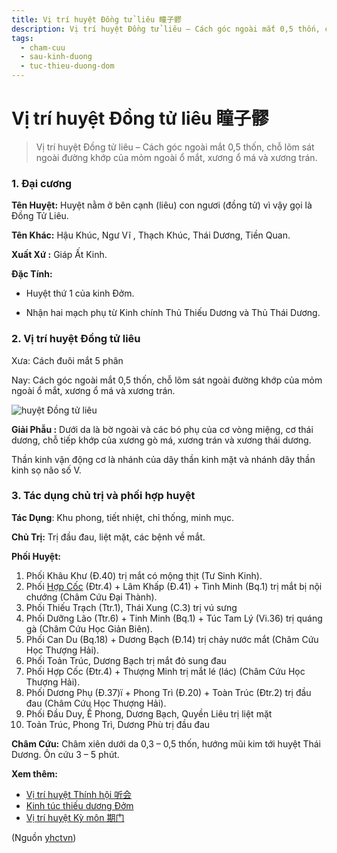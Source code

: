 ```yaml
---
title: Vị trí huyệt Đồng tử liêu 瞳子髎
description: Vị trí huyệt Đồng tử liêu – Cách góc ngoài mắt 0,5 thốn, chỗ lõm sát ngoài đường khớp của mỏm ngoài ổ mắt, xương ổ má và xương trán.
tags:
  - cham-cuu
  - sau-kinh-duong
  - tuc-thieu-duong-dom
---
```


# Vị trí huyệt Đồng tử liêu 瞳子髎 

> Vị trí huyệt Đồng tử liêu – Cách góc ngoài mắt 0,5 thốn, chỗ lõm sát ngoài đường khớp của mỏm ngoài ổ mắt, xương ổ má và xương trán.

### 1. Đại cương

**Tên Huyệt:** Huyệt nằm ở bên cạnh (liêu) con ngươi (đồng tử) vì vậy gọi là Đồng Tử Liêu.

**Tên Khác:** Hậu Khúc, Ngư Vĩ , Thạch Khúc, Thái Dương, Tiền Quan.

**Xuất Xứ :** Giáp Ất Kinh.

**Đặc Tính:**

+ Huyệt thứ 1 của kinh Đởm.

+ Nhận hai mạch phụ từ Kinh chính Thủ Thiếu Dương và Thủ Thái Dương.

### 2. Vị trí huyệt Đồng tử liêu

Xưa: Cách đuôi mắt 5 phân

Nay: Cách góc ngoài mắt 0,5 thốn, chỗ lõm sát ngoài đường khớp của mỏm ngoài ổ mắt, xương ổ má và xương trán.

![huyệt Đồng tử liêu](/imgs/yhctvn/huyet-dong-tu-lieu-300x169.jpg)

**Giải Phẫu :** Dưới da là bờ ngoài và các bó phụ của cơ vòng miệng, cơ thái dương, chỗ tiếp khớp của xương gò má, xương trán và xương thái dương.

Thần kinh vận động cơ là nhánh của dây thần kinh mặt và nhánh dây thần kinh sọ não số V.

### 3. Tác dụng chủ trị và phối hợp huyệt

**Tác Dụng**: Khu phong, tiết nhiệt, chỉ thống, minh mục.

**Chủ Trị:** Trị đầu đau, liệt mặt, các bệnh về mắt.

**Phối Huyệt:**

1. Phối Khâu Khư (Đ.40) trị mắt có mộng thịt (Tư Sinh Kinh).
2. Phối [Hợp Cốc](/yhctvn/huyet-hop-coc-%e5%90%88-%e8%b0%b7/) (Đtr.4) + Lâm Khấp (Đ.41) + Tình Minh (Bq.1) trị mắt bị nội chướng (Châm Cứu Đại Thành).
3. Phối Thiếu Trạch (Ttr.1), Thái Xung (C.3) trị vú sưng
4. Phối Dưỡng Lão (Ttr.6) + Tinh Minh (Bq.1) + Túc Tam Lý (Vi.36) trị quáng gà (Châm Cứu Học Giản Biên).
5. Phối Can Du (Bq.18) + Dương Bạch (Đ.14) trị chảy nước mắt (Châm Cứu Học Thượng Hải).
6. Phối Toản Trúc, Dương Bạch trị mắt đỏ sung đau
7. Phối Hợp Cốc (Đtr.4) + Thượng Minh trị mắt lé (lác) (Châm Cứu Học Thượng Hải).
8. Phối Dương Phụ (Đ.37)ï + Phong Trì (Đ.20) + Toàn Trúc (Đtr.2) trị đầu đau (Châm Cứu Học Thượng Hải).
9. Phối Đầu Duy, Ế Phong, Dương Bạch, Quyền Liêu trị liệt mặt
10. Toản Trúc, Phong Trì, Dương Phù trị đầu đau

**Châm Cứu:** Châm xiên dưới da 0,3 – 0,5 thốn, hướng mũi kim tới huyệt Thái Dương. Ôn cứu 3 – 5 phút.

**Xem thêm:**

* [Vị trí huyệt Thính hội 听会](/yhctvn/vi-tri-huyet-thinh-hoi-%e5%90%ac%e4%bc%9a/)
* [Kinh túc thiếu dương Đởm](/yhctvn/kinh-tuc-thieu-duong-dom/)
* [Vị trí huyệt Kỳ môn 期门](/yhctvn/vi-tri-huyet-ky-mon-%e6%9c%9f%e9%97%a8/)

(Nguồn <a href="https://yhctvn.com/vi-tri-huyet-dong-tu-lieu-瞳子髎/" target="_blank">yhctvn</a>)
